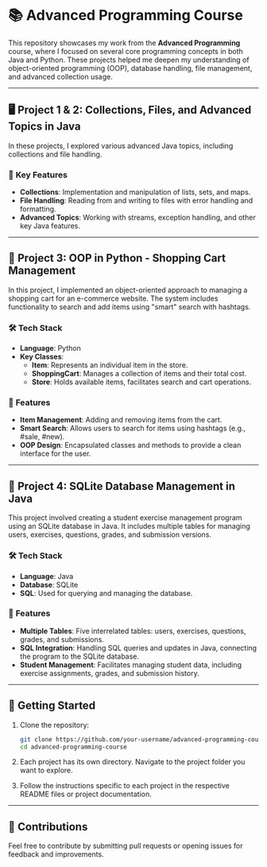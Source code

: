 # 📚 Advanced Programming Course

This repository showcases my work from the **Advanced Programming** course, where I focused on several core programming concepts in both Java and Python. These projects helped me deepen my understanding of object-oriented programming (OOP), database handling, file management, and advanced collection usage.

---

## 🖥️ **Project 1 & 2: Collections, Files, and Advanced Topics in Java**

In these projects, I explored various advanced Java topics, including collections and file handling.

### 🌟 **Key Features**  
- **Collections**: Implementation and manipulation of lists, sets, and maps.  
- **File Handling**: Reading from and writing to files with error handling and formatting.  
- **Advanced Topics**: Working with streams, exception handling, and other key Java features.

---

## 🛒 **Project 3: OOP in Python - Shopping Cart Management**

In this project, I implemented an object-oriented approach to managing a shopping cart for an e-commerce website. The system includes functionality to search and add items using "smart" search with hashtags.

### 🛠️ **Tech Stack**  
- **Language**: Python  
- **Key Classes**:  
  - **Item**: Represents an individual item in the store.  
  - **ShoppingCart**: Manages a collection of items and their total cost.  
  - **Store**: Holds available items, facilitates search and cart operations.  

### 🌟 **Features**  
- **Item Management**: Adding and removing items from the cart.  
- **Smart Search**: Allows users to search for items using hashtags (e.g., #sale, #new).  
- **OOP Design**: Encapsulated classes and methods to provide a clean interface for the user.

---

## 🏫 **Project 4: SQLite Database Management in Java**

This project involved creating a student exercise management program using an SQLite database in Java. It includes multiple tables for managing users, exercises, questions, grades, and submission versions.

### 🛠️ **Tech Stack**  
- **Language**: Java  
- **Database**: SQLite  
- **SQL**: Used for querying and managing the database.

### 🌟 **Features**  
- **Multiple Tables**: Five interrelated tables: users, exercises, questions, grades, and submissions.  
- **SQL Integration**: Handling SQL queries and updates in Java, connecting the program to the SQLite database.  
- **Student Management**: Facilitates managing student data, including exercise assignments, grades, and submission history.

---

## 🚀 Getting Started

1. Clone the repository:  
   ```bash
   git clone https://github.com/your-username/advanced-programming-course.git
   cd advanced-programming-course
   ```

2. Each project has its own directory. Navigate to the project folder you want to explore.

3. Follow the instructions specific to each project in the respective README files or project documentation.

---

## 🤝 Contributions

Feel free to contribute by submitting pull requests or opening issues for feedback and improvements.
